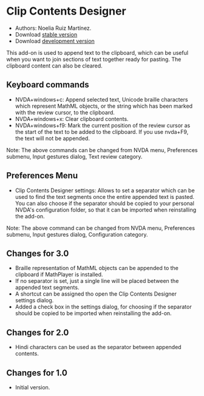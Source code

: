 # Clip Contents Designer #
*   Authors: Noelia Ruiz Martínez.
*   Download [stable version][1]
*   Download [development version][2]

This add-on is used to append text to the clipboard, which can be useful when you want to join sections of text together ready for pasting.
The clipboard content can also be cleared.

## Keyboard commands ##
*   NVDA+windows+c: Append selected text, Unicode braille characters which represent MathML objects, or the string which has been marked with the review cursor, to the clipboard.
*   NVDA+windows+x: Clear clipboard contents.
*   NVDA+windows+f9: Mark the current position of the review cursor as the start of the text to be added to the clipboard.
    If you use nvda+F9, the text will not be appended.

Note: The above commands can be changed from NVDA menu, Preferences submenu, Input gestures dialog, Text review category.

## Preferences Menu ##
*   Clip Contents Designer settings: Allows to set a separator which can be used to find the text segments once the entire appended text is pasted. You can also choose if the separator should be copied to your personal NVDA's configuration folder, so that it can be imported when reinstalling the add-on.

Note: The above command can be changed from NVDA menu, Preferences submenu, Input gestures dialog, Configuration category.

## Changes for 3.0 ##
*   Braille representation of MathML objects can be appended to the clipboard if MathPlayer is installed.
*   If no separator is set, just a single line will be placed between the appended text segments.
*   A shortcut can be assigned tho open the Clip Contents Designer settings dialog.
*   Added a check box in the settings dialog, for choosing if the separator should be copied to be imported when reinstalling the add-on.

## Changes for 2.0 ##
*   Hindi characters can be used as the separator between appended contents.

## Changes for 1.0 ##
*   Initial version.

[1]: http://addons.nvda-project.org/files/get.php?file=ccd

[2]: http://addons.nvda-project.org/files/get.php?file=ccd-dev
